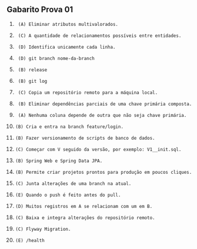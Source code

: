 ## Gabarito Prova 01

1.      (A) Eliminar atributos multivalorados.
2.      (C) A quantidade de relacionamentos possíveis entre entidades.
3.      (D) Identifica unicamente cada linha.
4.      (D) git branch nome-da-branch
5.      (B) release
6.      (B) git log
7.      (C) Copia um repositório remoto para a máquina local.
8.      (B) Eliminar dependências parciais de uma chave primária composta.
9.      (A) Nenhuma coluna depende de outra que não seja chave primária.
10.     (B) Cria e entra na branch feature/login.
11.     (B) Fazer versionamento de scripts de banco de dados.
12.     (C) Começar com V seguido da versão, por exemplo: V1__init.sql.
13.     (B) Spring Web e Spring Data JPA.
14.     (B) Permite criar projetos prontos para produção em poucos cliques.
15.     (C) Junta alterações de uma branch na atual.
16.     (E) Quando o push é feito antes do pull.
17.     (D) Muitos registros em A se relacionam com um em B.
18.     (C) Baixa e integra alterações do repositório remoto.
19.     (C) Flyway Migration.
20.     (E) /health